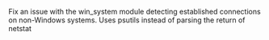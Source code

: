 Fix an issue with the win_system module detecting established connections on
non-Windows systems. Uses psutils instead of parsing the return of netstat
